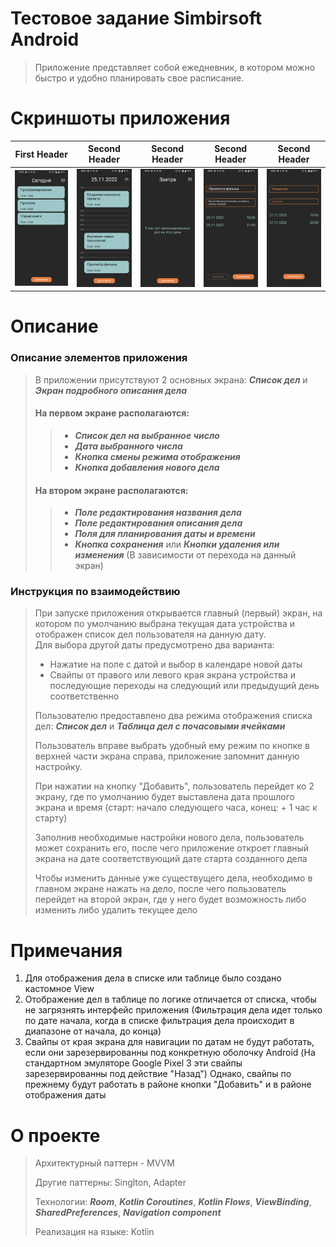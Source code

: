 # Тестовое задание Simbirsoft Android
> Приложение представляет собой ежедневник, в котором можно быстро и удобно планировать свое расписание.
# Скриншоты приложения
| First Header  | Second Header | Second Header | Second Header | Second Header |
| ------------- | ------------- | ------------- | ------------- | ------------- |
| ![alt text](app/src/main/assets/main_list.jpg)  | ![alt text](app/src/main/assets/main_table.jpg)  | ![alt text](app/src/main/assets/main_empty.jpg)  | ![alt text](app/src/main/assets/business_edit.jpg)  | ![alt text](app/src/main/assets/business_create.jpg)  |
# Описание
### Описание элементов приложения
> В приложении присутствуют 2 основных экрана: ***Список дел*** и ***Экран подробного описания дела***
> #### На первом экране располагаются:
>> + ***Cписок дел на выбранное число***
>> + ***Дата выбранного числа***
>> + ***Кнопка смены режима отображения***
>> + ***Кнопка добавления нового дела***
> #### На втором экране располагаются:
>> + ***Поле редактирования названия дела***
>> + ***Поле редактирования описания дела***
>> + ***Поля для планирования даты и времени***
>> + ***Кнопка сохранения*** или ***Кнопки удаления или изменения*** (В зависимости от перехода на данный экран)
### Инструкция по взаимодействию
> При запуске приложения открывается главный (первый) экран, на котором по умолчанию выбрана текущая дата устройства и отображен список дел пользователя на данную дату.  
> Для выбора другой даты предусмотрено два варианта:  
> + Нажатие на поле с датой и выбор в календаре новой даты
> + Свайпы от правого или левого края экрана устройства и последующие переходы на следующий или предыдущий день соответственно  
>
> Пользователю предоставлено два режима отображения списка дел: ***Список дел*** и ***Таблица дел с почасовыми ячейками***  
>
> Пользователь вправе выбрать удобный ему режим по кнопке в верхней части экрана справа, приложение запомнит данную настройку.
>
> При нажатии на кнопку "Добавить", пользователь перейдет ко 2 экрану, где по умолчанию будет выставлена дата прошлого экрана и время (старт: начало следующего часа, конец: + 1 час к старту)
>
> Заполнив необходимые настройки нового дела, пользователь может сохранить его, после чего приложение откроет главный экрана на дате соответствующий дате старта созданного дела
>
> Чтобы изменить данные уже существущего дела, необходимо в главном экране нажать на дело, после чего пользователь перейдет на второй экран, где у него будет возможность либо изменить либо удалить текущее дело
# Примечания
1. Для отображения дела в списке или таблице было создано кастомное View
2. Отображение дел в таблице по логике отличается от списка, чтобы не загрязнять интерфейс приложения (Фильтрация дела идет только по дате начала, когда в списке фильтрация дела происходит в диапазоне от начала, до конца)
3. Свайпы от края экрана для навигации по датам не будут работать, если они зарезервированны под конкретную оболочку Android (На стандартном эмуляторе Google Pixel 3 эти свайпы зарезервированны под действие "Назад") Однако, свайпы по прежнему будут работать в районе кнопки "Добавить" и в районе отображения даты  
# О проекте
> Архитектурный паттерн - MVVM
>
> Другие паттерны: Singlton, Adapter
>
> Технологии: ***Room***, ***Kotlin Coroutines***, ***Kotlin Flows***, ***ViewBinding***, ***SharedPreferences***, ***Navigation component***
>
> Реализация на языке: Kotlin
